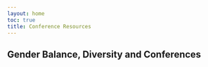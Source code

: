 ```yaml
---
layout: home
toc: true
title: Conference Resources
---
```



## Gender Balance, Diversity and Conferences


